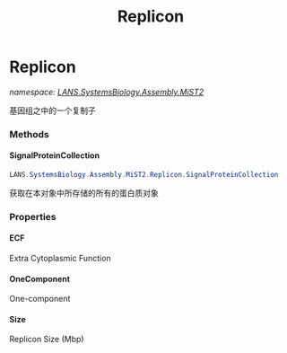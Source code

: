 ﻿---
title: Replicon
---

# Replicon
_namespace: [LANS.SystemsBiology.Assembly.MiST2](N-LANS.SystemsBiology.Assembly.MiST2.html)_

基因组之中的一个复制子



### Methods

#### SignalProteinCollection
```csharp
LANS.SystemsBiology.Assembly.MiST2.Replicon.SignalProteinCollection
```
获取在本对象中所存储的所有的蛋白质对象


### Properties

#### ECF
Extra Cytoplasmic Function
#### OneComponent
One-component
#### Size
Replicon Size (Mbp)
